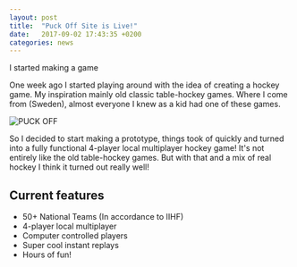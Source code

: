 ```yaml
---
layout: post
title:  "Puck Off Site is Live!"
date:   2017-09-02 17:43:35 +0200
categories: news
---
```


<p>I started making a game</p>

One week ago I started playing around with the idea of creating a hockey game. My inspiration mainly old classic table-hockey games. Where I come from (Sweden), almost everyone I knew as a kid had one of these games.

<div class="row">
    <div class="twelve columns">
        <img src="{{ site.github.url }}/assets/images/gameplay/1.png" alt="PUCK OFF" class="u-full-width">
    </div>
</div>

So I decided to start making a prototype, things took of quickly and turned into a fully functional 4-player local multiplayer hockey game!
It's not entirely like the old table-hockey games. But with that and a mix of real hockey I think it turned out really well!

## Current features

* 50+ National Teams (In accordance to IIHF)
* 4-player local multiplayer
* Computer controlled players
* Super cool instant replays
* Hours of fun!
